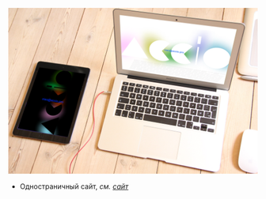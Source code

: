 ![Accio](./images/accio-site-01.png)

* Одностраничный сайт, <i>см. [сайт](https://beta.accio.pro/)</i>
